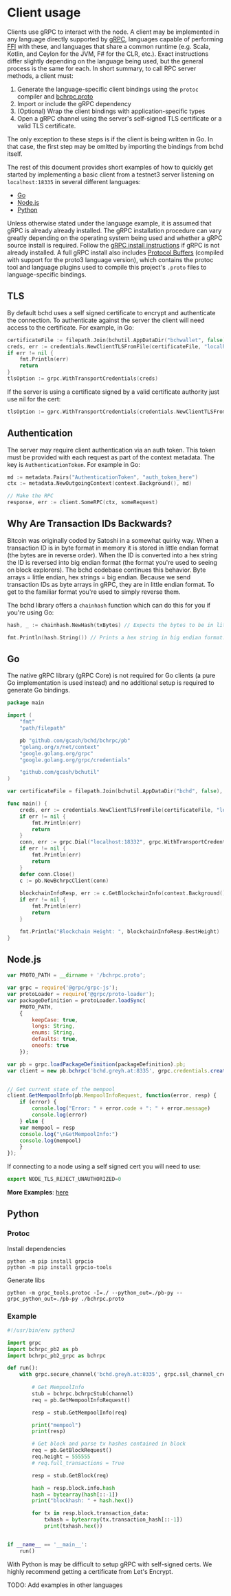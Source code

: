 # Client usage

Clients use gRPC to interact with the node.  A client may be implemented in any
language directly supported by [gRPC](http://www.grpc.io/), languages capable of
performing [FFI](https://en.wikipedia.org/wiki/Foreign_function_interface) with
these, and languages that share a common runtime (e.g. Scala, Kotlin, and Ceylon
for the JVM, F# for the CLR, etc.).  Exact instructions differ slightly
depending on the language being used, but the general process is the same for
each.  In short summary, to call RPC server methods, a client must:

1. Generate the language-specific client bindings using the `protoc` compiler and [bchrpc.proto](.../bchrpc.proto)
2. Import or include the gRPC dependency
3. (Optional) Wrap the client bindings with application-specific types
4. Open a gRPC channel using the server's self-signed TLS certificate or a valid TLS certificate.

The only exception to these steps is if the client is being written in Go.  In
that case, the first step may be omitted by importing the bindings from
bchd itself.

The rest of this document provides short examples of how to quickly get started
by implementing a basic client from a testnet3 server listening on `localhost:18335` in several
different languages:

- [Go](#go)
- [Node.js](#node.js)
- [Python](#python)

Unless otherwise stated under the language example, it is assumed that
gRPC is already already installed.  The gRPC installation procedure
can vary greatly depending on the operating system being used and
whether a gRPC source install is required.  Follow the [gRPC install
instructions](https://github.com/grpc/grpc/blob/master/INSTALL) if
gRPC is not already installed.  A full gRPC install also includes
[Protocol Buffers](https://github.com/google/protobuf) (compiled with
support for the proto3 language version), which contains the protoc
tool and language plugins used to compile this project's `.proto`
files to language-specific bindings.

## TLS
By default bchd uses a self signed certificate to encrypt and authenticate the
connection. To authenticate against the server the client will need access to the
certificate. For example, in Go:
```go
certificateFile := filepath.Join(bchutil.AppDataDir("bchwallet", false), "rpc.cert")
creds, err := credentials.NewClientTLSFromFile(certificateFile, "localhost")
if err != nil {
    fmt.Println(err)
    return
}
tlsOption := grpc.WithTransportCredentials(creds)
```

If the server is using a certificate signed by a valid certificate authority just use nil for the cert:
```go
tlsOption := gprc.WithTransportCredentials(credentials.NewClientTLSFromCert(nil, "")
```

## Authentication

The server may require client authentication via an auth token. This token must be provided with each request as part of the context metadata. 
The key is `AuthenticationToken`. For example in Go:
```go
md := metadata.Pairs("AuthenticationToken", "auth_token_here")
ctx := metadata.NewOutgoingContext(context.Background(), md)

// Make the RPC
response, err := client.SomeRPC(ctx, someRequest)
```

## Why Are Transaction IDs Backwards?
Bitcoin was originally coded by Satoshi in a somewhat quirky way. When a transaction ID is in byte format in memory it is
stored in little endian format (the bytes are in reverse order). When the ID is converted into a hex string the ID is reversed into
big endian format (the format you're used to seeing on block explorers). The bchd codebase continues this behavior. Byte arrays = little 
endian, hex strings = big endian. Because we send transaction IDs as byte arrays in gRPC, they are in little endian format. To get to
the familiar format you're used to simply reverse them.

The bchd library offers a `chainhash` function which can do this for you if you're using Go:
```go
hash, _ := chainhash.NewHash(txBytes) // Expects the bytes to be in little endian format.

fmt.Println(hash.String()) // Prints a hex string in big endian format.
```

## Go

The native gRPC library (gRPC Core) is not required for Go clients (a
pure Go implementation is used instead) and no additional setup is
required to generate Go bindings.

```Go
package main

import (
	"fmt"
	"path/filepath"

	pb "github.com/gcash/bchd/bchrpc/pb"
	"golang.org/x/net/context"
	"google.golang.org/grpc"
	"google.golang.org/grpc/credentials"

	"github.com/gcash/bchutil"
)

var certificateFile = filepath.Join(bchutil.AppDataDir("bchd", false), "rpc.cert")

func main() {
	creds, err := credentials.NewClientTLSFromFile(certificateFile, "localhost")
	if err != nil {
		fmt.Println(err)
		return
	}
	conn, err := grpc.Dial("localhost:18332", grpc.WithTransportCredentials(creds))
	if err != nil {
		fmt.Println(err)
		return
	}
	defer conn.Close()
	c := pb.NewBchrpcClient(conn)
	
	blockchainInfoResp, err := c.GetBlockchainInfo(context.Background(), &pb.GetBlockchainInfoRequest{})
	if err != nil {
		fmt.Println(err)
		return
	}

	fmt.Println("Blockchain Height: ", blockchainInfoResp.BestHeight)
}
```

## Node.js

```javascript
var PROTO_PATH = __dirname + '/bchrpc.proto';

var grpc = require('@grpc/grpc-js');
var protoLoader = require('@grpc/proto-loader');
var packageDefinition = protoLoader.loadSync(
    PROTO_PATH,
    {
        keepCase: true,
        longs: String,
        enums: String,
        defaults: true,
        oneofs: true
    });

var pb = grpc.loadPackageDefinition(packageDefinition).pb;
var client = new pb.bchrpc('bchd.greyh.at:8335', grpc.credentials.createSsl());


// Get current state of the mempool
client.GetMempoolInfo(pb.MempoolInfoRequest, function(error, resp) {
    if (error) {
        console.log("Error: " + error.code + ": " + error.message)
        console.log(error)
    } else {
    var mempool = resp
    console.log("\nGetMempoolInfo:")
    console.log(mempool)
    }
});
```
If connecting to a node using a self signed cert you will need to use:
```javascript
export NODE_TLS_REJECT_UNAUTHORIZED=0
```
**More Examples**: [here](https://github.com/gcash/bchd/tree/master/bchrpc/documentation/client-usage-examples/nodejs-grpc)

## Python

### Protoc

Install dependencies
```
python -m pip install grpcio
python -m pip install grpcio-tools
```

Generate libs
```
python -m grpc_tools.protoc -I=./ --python_out=./pb-py --grpc_python_out=./pb-py ./bchrpc.proto
```

### Example
```python
#!/usr/bin/env python3

import grpc
import bchrpc_pb2 as pb
import bchrpc_pb2_grpc as bchrpc

def run():
    with grpc.secure_channel('bchd.greyh.at:8335', grpc.ssl_channel_credentials()) as channel:
        
        # Get MempoolInfo
        stub = bchrpc.bchrpcStub(channel)
        req = pb.GetMempoolInfoRequest()

        resp = stub.GetMempoolInfo(req)

        print("mempool")
        print(resp)

        # Get block and parse tx hashes contained in block
        req = pb.GetBlockRequest()
        req.height = 555555
        # req.full_transactions = True

        resp = stub.GetBlock(req)

        hash = resp.block.info.hash
        hash = bytearray(hash[::-1])
        print("blockhash: " + hash.hex())

        for tx in resp.block.transaction_data:
            txhash = bytearray(tx.transaction_hash[::-1])
            print(txhash.hex())


if __name__ == '__main__':
    run()
```
With Python is may be difficult to setup gRPC with self-signed certs.
We highly recommend getting a certificate from Let's Encrypt.

TODO: Add examples in other languages
